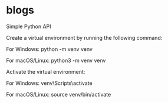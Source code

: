 # blogs
Simple Python API


Create a virtual environment by running the following command:

For Windows:
python -m venv venv

For macOS/Linux:
python3 -m venv venv


Activate the virtual environment:

For Windows:
venv\Scripts\activate

For macOS/Linux:
source venv/bin/activate